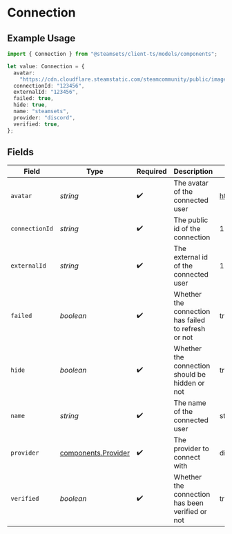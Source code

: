 # Connection

## Example Usage

```typescript
import { Connection } from "@steamsets/client-ts/models/components";

let value: Connection = {
  avatar:
    "https://cdn.cloudflare.steamstatic.com/steamcommunity/public/images/avatars/f1/f1a1d2c3d0c9d1e1f2f3f4f5f6f7f8f9.jpg",
  connectionId: "123456",
  externalId: "123456",
  failed: true,
  hide: true,
  name: "steamsets",
  provider: "discord",
  verified: true,
};
```

## Fields

| Field                                                                                                               | Type                                                                                                                | Required                                                                                                            | Description                                                                                                         | Example                                                                                                             |
| ------------------------------------------------------------------------------------------------------------------- | ------------------------------------------------------------------------------------------------------------------- | ------------------------------------------------------------------------------------------------------------------- | ------------------------------------------------------------------------------------------------------------------- | ------------------------------------------------------------------------------------------------------------------- |
| `avatar`                                                                                                            | *string*                                                                                                            | :heavy_check_mark:                                                                                                  | The avatar of the connected user                                                                                    | https://cdn.cloudflare.steamstatic.com/steamcommunity/public/images/avatars/f1/f1a1d2c3d0c9d1e1f2f3f4f5f6f7f8f9.jpg |
| `connectionId`                                                                                                      | *string*                                                                                                            | :heavy_check_mark:                                                                                                  | The public id of the connection                                                                                     | 123456                                                                                                              |
| `externalId`                                                                                                        | *string*                                                                                                            | :heavy_check_mark:                                                                                                  | The external id of the connected user                                                                               | 123456                                                                                                              |
| `failed`                                                                                                            | *boolean*                                                                                                           | :heavy_check_mark:                                                                                                  | Whether the connection has failed to refresh or not                                                                 | true                                                                                                                |
| `hide`                                                                                                              | *boolean*                                                                                                           | :heavy_check_mark:                                                                                                  | Whether the connection should be hidden or not                                                                      | true                                                                                                                |
| `name`                                                                                                              | *string*                                                                                                            | :heavy_check_mark:                                                                                                  | The name of the connected user                                                                                      | steamsets                                                                                                           |
| `provider`                                                                                                          | [components.Provider](../../models/components/provider.md)                                                          | :heavy_check_mark:                                                                                                  | The provider to connect with                                                                                        | discord                                                                                                             |
| `verified`                                                                                                          | *boolean*                                                                                                           | :heavy_check_mark:                                                                                                  | Whether the connection has been verified or not                                                                     | true                                                                                                                |
